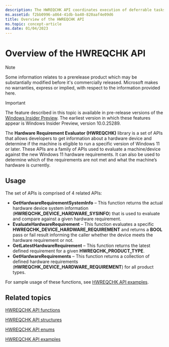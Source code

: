 ```yaml
---
description: The HWREQCHK API coordinates execution of deferrable tasks, called activities, on a Windows system.
ms.assetid: f2bb0996-a864-41db-ba40-820aaf4e09d6
title: Overview of the HWREQCHK API
ms.topic: concept-article
ms.date: 01/04/2023
---
```


# Overview of the HWREQCHK API

> [!NOTE]
> Some information relates to a prerelease product which may be substantially modified before it's commercially released. Microsoft makes no warranties, express or implied, with respect to the information provided here.

> [!IMPORTANT]
> The feature described in this topic is available in pre-release versions of the [Windows Insider Preview](https://www.microsoft.com/software-download/windowsinsiderpreviewSDK). The earliest version in which these features appear is Windows Insider Preview, version 10.0.25289.

The **Hardware Requirement Evaluator (HWREQCHK)** library is a set of APIs that allows developers to get information about a hardware device and determine if the machine is eligible to run a specific version of Windows 11 or later. These APIs are a family of APIs used to evaluate a machine/device against the new Windows 11 hardware requirements. It can also be used to determine which of the requirements are not met and what the machine’s hardware is currently.

## Usage

The set of APIs is comprised of 4 related APIs:

- **GetHardwareRequirementSystemInfo** – This function returns the actual hardware device system information (**HWREQCHK_DEVICE_HARDWARE_SYSINFO**) that is used to evaluate and compare against a given hardware requirement.
- **EvaluateHardwareRequirement** – This function evaluates a specific **HWREQCHK_DEVICE_HARDWARE_REQUIREMENT** and returns a **BOOL** pass or fail result informing the caller whether the device meets the hardware requirement or not.
- **GetLatestHardwareRequirement** – This function returns the latest defined requirement for a given **HWREQCHK_PRODUCT_TYPE**.
- **GetHardwareRequirements** – This function returns a collection of defined hardware requirements (**HWREQCHK_DEVICE_HARDWARE_REQUIREMENT**) for all product types.

For sample usage of these functions, see [HWREQCHK API examples](hwreqchk-examples.md).

## Related topics

[HWREQCHK API functions](hwreqchk-api-functions.md)

[HWREQCHK API structures](hwreqchk-api-structures.md)

[HWREQCHK API enums](hwreqchk-api-enums.md)

[HWREQCHK API examples](hwreqchk-examples.md)
